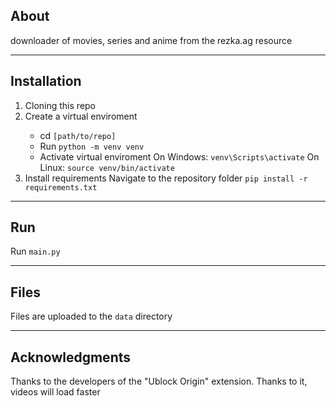 About
---
downloader of movies, series and anime from the rezka.ag resource

___
Installation
---
<ol>
<li>Cloning this repo</li>
<li>Create a virtual enviroment</li>
    <ul>
    <li>cd <code>[path/to/repo]</code></li>
    <li>Run <code>python -m venv venv</code></li>
    <li>
    Activate virtual enviroment
        On Windows: <code>venv\Scripts\activate</code>
        On Linux: <code>source venv/bin/activate</code>
    </li>
    </ul>
<li>Install requirements Navigate to the repository folder <code>pip install -r requirements.txt</code></li>
</ol>

___
Run
---
Run <code>main.py</code>


___
Files
---
Files are uploaded to the <code>data</code> directory


___
Acknowledgments
---
Thanks to the developers of the "Ublock Origin" extension. Thanks to it, videos will load faster